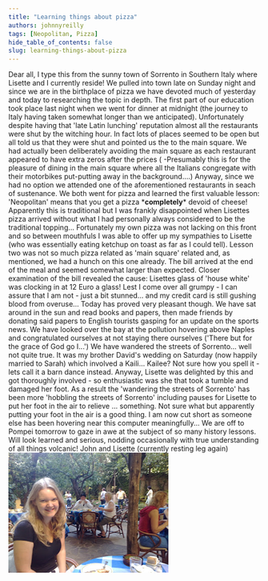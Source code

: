 ```yaml
---
title: "Learning things about pizza"
authors: johnnyreilly
tags: [Neopolitan, Pizza]
hide_table_of_contents: false
slug: learning-things-about-pizza
---
```

Dear all, I type this from the sunny town of Sorrento in Southern Italy where Lisette and I currently reside! We pulled into town late on Sunday night and since we are in the birthplace of pizza we have devoted much of yesterday and today to researching the topic in depth. The first part of our education took place last night when we went for dinner at midnight (the journey to Italy having taken somewhat longer than we anticipated). Unfortunately despite having that 'late Latin lunching' reputation almost all the restaurants were shut by the witching hour. In fact lots of places seemed to be open but all told us that they were shut and pointed us the to the main square. We had actually been deliberately avoiding the main square as each restaurant appeared to have extra zeros after the prices ( -Presumably this is for the pleasure of dining in the main square where all the Italians congregate with their motorbikes put-putting away in the background....) Anyway, since we had no option we attended one of the aforementioned restaurants in seach of sustenance. We both went for pizza and learned the first valuable lesson: 'Neopolitan' means that you get a pizza \***completely**\* devoid of cheese! Apparently this is traditional but I was frankly disappointed when Lisettes pizza arrived without what I had personally always considered to be the traditional topping... Fortunately my own pizza was not lacking on this front and so between mouthfuls I was able to offer up my sympathies to Lisette (who was essentially eating ketchup on toast as far as I could tell). Lesson two was not so much pizza related as 'main square' related and, as mentioned, we had a hunch on this one already. The bill arrived at the end of the meal and seemed somewhat larger than expected. Closer examination of the bill revealed the cause: Lisettes glass of 'house white' was clocking in at 12 Euro a glass! Lest I come over all grumpy - I can assure that I am not - just a bit stunned... and my credit card is still gushing blood from overuse... Today has proved very pleasant though. We have sat around in the sun and read books and papers, then made friends by donating said papers to English tourists gasping for an update on the sports news. We have looked over the bay at the pollution hovering above Naples and congratulated ourselves at not staying there ourselves ('There but for the grace of God go I...') We have wandered the streets of Sorrento... well not quite true. It was my brother David's wedding on Saturday (now happily married to Sarah) which involved a Kaili... Kailee? Not sure how you spell it - lets call it a barn dance instead. Anyway, Lisette was delighted by this and got thoroughly involved - so enthusiastic was she that took a tumble and damaged her foot. As a result the 'wandering the streets of Sorrento' has been more 'hobbling the streets of Sorrento' including pauses for Lisette to put her foot in the air to relieve ... something. Not sure what but apparently putting your foot in the air is a good thing. I am now cut short as someone else has been hovering near this computer meaningfully... We are off to Pompei tomorrow to gaze in awe at the subject of so many history lessons. Will look learned and serious, nodding occasionally with true understanding of all things volcanic! John and Lisette (currently resting leg again) ![](13102008099.jpg)


